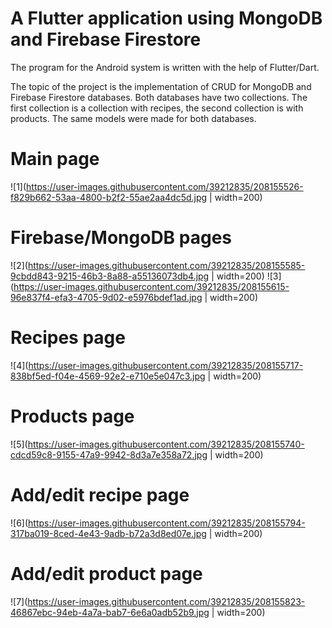 # A Flutter application using MongoDB and Firebase Firestore

The program for the Android system is written with the help of Flutter/Dart.

The topic of the project is the implementation of СRUD for MongoDB and Firebase Firestore databases.
Both databases have two collections. The first collection is a collection with recipes, the second collection is with products. The same models were made for both databases.

# Main page
![1](https://user-images.githubusercontent.com/39212835/208155526-f829b662-53aa-4800-b2f2-55ae2aa4dc5d.jpg | width=200)

# Firebase/MongoDB pages
![2](https://user-images.githubusercontent.com/39212835/208155585-9cbdd843-9215-46b3-8a88-a55136073db4.jpg | width=200)
![3](https://user-images.githubusercontent.com/39212835/208155615-96e837f4-efa3-4705-9d02-e5976bdef1ad.jpg | width=200)

# Recipes page
![4](https://user-images.githubusercontent.com/39212835/208155717-838bf5ed-f04e-4569-92e2-e710e5e047c3.jpg | width=200)

# Products page
![5](https://user-images.githubusercontent.com/39212835/208155740-cdcd59c8-9155-47a9-9942-8d3a7e358a72.jpg | width=200)

# Add/edit recipe page
![6](https://user-images.githubusercontent.com/39212835/208155794-317ba019-8ced-4e43-9adb-b72a3d8ed07e.jpg | width=200)

# Add/edit product page
![7](https://user-images.githubusercontent.com/39212835/208155823-46867ebc-94eb-4a7a-bab7-6e6a0adb52b9.jpg | width=200)
